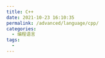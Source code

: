 ```yaml
---
title: C++
date: 2021-10-23 16:10:35
permalink: /advanced/language/cpp/
categories:
  - 编程语言
tags:
  - 
---
```

